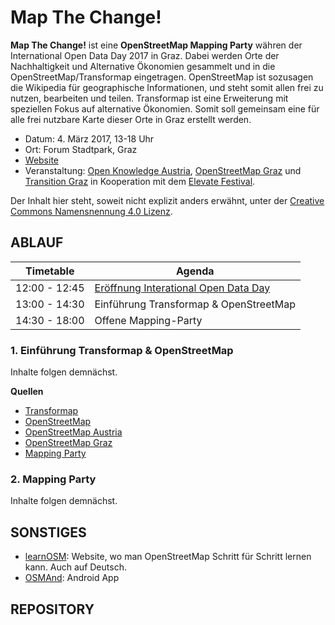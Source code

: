 Map The Change!
==============================

**Map The Change!** ist eine **OpenStreetMap Mapping Party** währen der International Open Data Day 2017 in Graz. Dabei werden Orte der Nachhaltigkeit und Alternative Ökonomien gesammelt und in die OpenStreetMap/Transformap eingetragen. OpenStreetMap ist sozusagen die Wikipedia für geographische Informationen, und steht somit allen frei zu nutzen, bearbeiten und teilen. Transformap ist eine Erweiterung mit speziellen Fokus auf alternative Ökonomien. Somit soll gemeinsam eine für alle frei nutzbare Karte dieser Orte in Graz erstellt werden.

- Datum: 4. März 2017, 13-18 Uhr
- Ort: Forum Stadtpark, Graz
- [Website](https://elevate.at/diskursprogramm/e17mapping/)
- Veranstaltung: [Open Knowledge Austria](http://okfn.at), [OpenStreetMap Graz](https://wiki.openstreetmap.org/wiki/Graz) und [Transition Graz](https://transitiongraz.org/) in Kooperation mit dem [Elevate Festival](http://elevate.at/).

Der Inhalt hier steht, soweit nicht explizit anders erwähnt, unter der [Creative Commons Namensnennung 4.0 Lizenz](https://creativecommons.org/licenses/by/4.0/).

## ABLAUF

| Timetable     | Agenda       |
|---------------|--------------|
| 12:00 - 12:45 | [Eröffnung Interational Open Data Day](https://elevate.at/diskursprogramm/e17getogether/) |
| 13:00 - 14:30 | Einführung Transformap & OpenStreetMap |
| 14:30 - 18:00 | Offene Mapping-Party |

### 1. Einführung Transformap & OpenStreetMap

Inhalte folgen demnächst.

**Quellen**
- [Transformap](http://transformap.co/)
- [OpenStreetMap](openstreetmap.org)
- [OpenStreetMap Austria](https://wiki.openstreetmap.org/wiki/WikiProject_Austria)
- [OpenStreetMap Graz](https://wiki.openstreetmap.org/wiki/Graz)
- [Mapping Party](http://wiki.openstreetmap.org/wiki/Mapping_parties)

### 2. Mapping Party
Inhalte folgen demnächst.

## SONSTIGES
- [learnOSM](http://learnosm.org/de/beginner/start-osm/): Website, wo man OpenStreetMap Schritt für Schritt lernen kann. Auch auf Deutsch.
- [OSMAnd](http://osmand.net/): Android App 

## REPOSITORY




